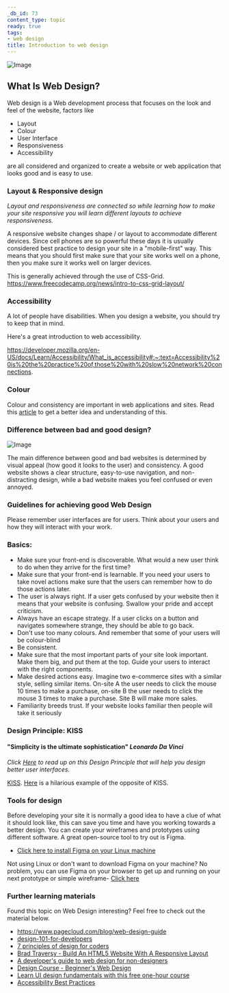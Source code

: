 ```yaml
---
_db_id: 73
content_type: topic
ready: true
tags:
- web design
title: Introduction to web design
---
```


![Image](https://images.pexels.com/photos/326518/pexels-photo-326518.jpeg?auto=compress&cs=tinysrgb&dpr=2&h=650&w=540
"image")

## What Is Web Design?

Web design is a Web development process that focuses on the look and feel of the website, factors like 

- Layout 
- Colour
- User Interface 
- Responsiveness 
- Accessibility

are all considered and organized to create a website or web application that looks good and is easy to use.

### Layout & Responsive design
_Layout and responsiveness are connected so while learning how to make your site responsive you will learn different layouts to achieve responsiveness._

A responsive website changes shape / or layout to accommodate different devices. Since cell phones are so powerful these days it is usually considered best practice to design your site in a "mobile-first" way. This means that you should first make sure that your site works well on a phone, then you make sure it works well on larger devices.

This is generally achieved through the use of CSS-Grid.
https://www.freecodecamp.org/news/intro-to-css-grid-layout/

### Accessibility

A lot of people have disabilities. When you design a website, you should try to keep that in mind.

Here's a great introduction to web accessibility.

https://developer.mozilla.org/en-US/docs/Learn/Accessibility/What_is_accessibility#:~:text=Accessibility%20is%20the%20practice%20of,those%20with%20slow%20network%20connections.


### Colour
Colour and consistency are important in web applications and sites. Read this [article](https://www.tictocdigital.co.uk/journal/46-the-importance-of-colour-in-web-design) to get a better idea and understanding of this.


### Difference between bad and good design? 

![Image](https://images.pexels.com/photos/242492/pexels-photo-242492.jpeg?auto=compress&cs=tinysrgb&dpr=2&h=380&w=840
"image")

The main difference between good and bad websites is determined by visual appeal (how good it looks to the user) and consistency. A good website shows a clear structure, easy-to-use navigation, and non-distracting design, while a bad website makes you feel confused or even annoyed.



### Guidelines for achieving good Web Design

Please remember user interfaces are for users. Think about your users and how they will interact with your work.

### Basics:

- Make sure your front-end is discoverable. What would a new user think to do when they arrive for the first time?
- Make sure that your front-end is learnable. If you need your users to take novel actions make sure that the users can remember how to do those actions later.
- The user is always right. If a user gets confused by your website then it means that your website is confusing. Swallow your pride and accept criticism.
- Always have an escape strategy. If a user clicks on a button and navigates somewhere strange, they should be able to go back.
- Don't use too many colours. And remember that some of your users will be colour-blind
- Be consistent.
- Make sure that the most important parts of your site look important. Make them big, and put them at the top. Guide your users to interact with the right components.
- Make desired actions easy. Imagine two e-commerce sites with a similar style, selling similar items. On-site A the user needs to click the mouse 10 times to make a purchase, on-site B the user needs to click the mouse 3 times to make a purchase. Site B will make more sales.
- Familiarity breeds trust. If your website looks familiar then people will take it seriously

### Design Principle: KISS

#### "Simplicity is the ultimate sophistication" _Leonardo Da Vinci_
 _Click [Here](https://www.interaction-design.org/literature/article/kiss-keep-it-simple-stupid-a-design-principle) to read up on this Design Principle that will help you design better user interfaces._

 [KISS](https://en.wikipedia.org/wiki/KISS_principle). [Here](https://www.lingscars.com/) is a hilarious example of the opposite of KISS.




### Tools for design
Before developing your site it is normally a good idea to have a clue of what it should look like, this can save you time and have you working towards a better design. 
You can create your wireframes and prototypes using different software. 
A great open-source tool to try out is Figma.
- [Click here to install Figma on your Linux machine ](https://snapcraft.io/install/figma-linux/mint)

Not using Linux or don't want to download Figma on your machine? No problem, you can use Figma on your browser to get up and running on your next prototype or simple wireframe- [Click here](https://www.figma.com/)

### Further learning materials

Found this topic on Web Design interesting? Feel free to check out the material below.

-  https://www.pagecloud.com/blog/web-design-guide
- [design-101-for-developers](https://academy.realm.io/posts/christopher-downer-design-101-for-developers/)
- [7 principles of design for coders](https://learntocodewith.me/posts/7-principles-of-design/)
- [Brad Traversy - Build An HTML5 Website With A Responsive Layout](https://www.youtube.com/watch?v=Wm6CUkswsNw&t=1194s)
- [A developer's guide to web design for non-designers](https://www.freecodecamp.org/news/a-developers-guide-to-web-design-for-non-designers-1f64ce28c38d/)
- [Design Course - Beginner's Web Design](https://www.youtube.com/watch?v=alswD2tCc_Q)
- [Learn UI design fundamentals with this free one-hour course](https://www.freecodecamp.org/news/learn-ui-design-fundamentals-with-this-free-one-hour-course/)
- [Accessibility Best Practices](https://www.freecodecamp.org/news/web-accessibility-best-practices-a11y-tips/)